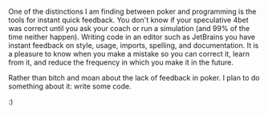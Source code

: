 One of the distinctions I am finding between poker and programming is the tools for instant quick feedback. You don't know if your speculative 4bet was correct until you ask your coach or run a simulation (and 99% of the time neither happen). Writing code in an editor such as JetBrains you have instant feedback on style, usage, imports, spelling, and documentation. It is a pleasure to know when you make a mistake so you can correct it, learn from it, and reduce the frequency in which you make it in the future. 

Rather than bitch and moan about the lack of feedback in poker. I plan to do something about it: write some code. 

:)